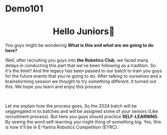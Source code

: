 # Demo101

<h1 align="center">Hello Juniors👋 </h1>

<p align="left">You guys might be wondering <b> What is this and what are we going to do here?</b>

Well, after recruiting you guys into <b>the Robotics Club</b>, we faced many delays in conducting this part that we've been following as a tradition. So it's the time!! 
And the legacy has been passed to our batch to train you guys for the future events that you're going to do. After talking to ourselves and a brainstorming session we thought to try something different. It turned out this. We hope you learn and enjoy this process
</p>
<br />
<p align="left">
Let me explain how the process goes, So the 2024 batch will be seggregated in to batches and will be assigned some of your seniors (Like recruitment process). But here you guys should practice <b>SELF-LEARNING</b>. By seeing the word self-learning you might thing of something big. Yes, this is how it'll be in E-Yantra Robotics Competition (EYRC). 
</p>

